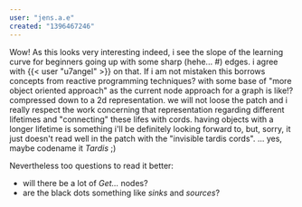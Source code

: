 ```yaml
---
user: "jens.a.e"
created: "1396467246"
---
```


Wow! As this looks very interesting indeed, i see the slope of the learning curve for beginners going up with some sharp (hehe... #) edges. i agree with {{< user "u7angel" >}} on that.
If i am not mistaken this borrows concepts from reactive programming techniques? with some base of "more object oriented approach" as the current node approach for a graph is like!? compressed down to a 2d representation. we will not loose the patch and i really respect the work concerning that representation regarding different lifetimes and "connecting" these lifes with cords.
having objects with a longer lifetime is something i'll be definitely looking forward to, but, sorry, it just doesn't read well in the patch with the "invisible tardis cords". ... yes, maybe codename it *Tardis* ;)

Nevertheless too questions to read it better:
* will there be a lot of *Get...* nodes?
* are the black dots something like *sinks* and *sources*?
